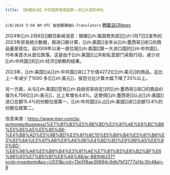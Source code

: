 ```yaml
---
title: 【秘翻在线】中共国跌落美国第一进口大国的神坛
---
```

`2/8/2024 5:50 AM UTC 秘密翻譯組G-Translators` [轉載自GNews](https://gnews.org/articles/2291630)

2024年[[zh:2月8日]]朝日新闻消息：根据[[zh:美国商务部]][[zh:1月7日]]发布的2023年贸易统计数据，按进口额计算，[[zh:美国]]全年从[[zh:墨西哥]]进口的商品量居首位。自2009年以来一直位居[[zh:美国]]第一大进口国的[[zh:中共国]]，15年来首次从首位跌落。这是由于[[zh:美国]]公共和私营部门采取行动，减少对[[zh:中共国]]的[[zh:经济]]依赖的结果。

2023年，[[zh:美国]]从[[zh:中共国]]进口了价值4272亿[[zh:美元]]的商品。这比上一年减少了1000 多亿[[zh:美元]]，按百分比计算大幅下降了20%以上。

另一方面，从与[[zh:美国]]签有[[zh:自由贸易协定]]的[[zh:墨西哥]]进口的商品价值为4,756亿[[zh:美元]]，比上年增长4.6%。这使得[[zh:墨西哥]]以占[[zh:美国]]进口总额15.4%的份额位居第一，[[zh:中共国]]以占[[zh:美国]]进口总额13.8%的份额位居第二。

信息来源：https://www.msn.com/ja-jp/money/business/%E7%B1%B3%E5%9B%BD%E3%81%AE%E8%BC%B8%E5%85%A5%E5%85%88-%E4%B8%AD%E5%9B%BD%E3%81%8C15%E5%B9%B4%E3%81%B6%E3%82%8A%E3%81%AB%E9%A6%96%E4%BD%8D%E9%99%A5%E8%90%BD-%E6%98%A8%E5%B9%B4%E3%81%AE%E7%B1%B3%E8%B2%BF%E6%98%93%E7%B5%B1%E8%A8%88/ar-BB1hWJ37?ocid=msedgntp&pc=U531&cvid=13e5f8ae39894c9db7bf3777a14c3fc4&ei=9
